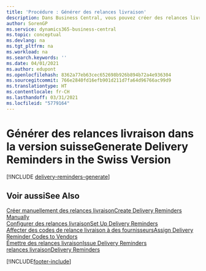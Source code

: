 ```yaml
---
title: 'Procédure : Générer des relances livraison'
description: Dans Business Central, vous pouvez créer des relances livraison lorsqu'un achat n'a pas été envoyé comme prévu. Vous pouvez générer des relances livraison pour toutes les livraisons échues, ou vous pouvez créer une relance livraison unique manuellement.
author: SorenGP
ms.service: dynamics365-business-central
ms.topic: conceptual
ms.devlang: na
ms.tgt_pltfrm: na
ms.workload: na
ms.search.keywords: ''
ms.date: 04/01/2021
ms.author: edupont
ms.openlocfilehash: 8362a77eb63cec652698b926b894b72a4e936304
ms.sourcegitcommit: 766e2840fd16efb901d211d7fa64d96766ac99d9
ms.translationtype: HT
ms.contentlocale: fr-CH
ms.lasthandoff: 03/31/2021
ms.locfileid: "5779164"
---
```

# <a name="generate-delivery-reminders-in-the-swiss-version"></a><span data-ttu-id="20062-104">Générer des relances livraison dans la version suisse</span><span class="sxs-lookup"><span data-stu-id="20062-104">Generate Delivery Reminders in the Swiss Version</span></span>

[!INCLUDE [delivery-reminders-generate](../includes/ATCHDE/delivery-reminders-generate.md)]

## <a name="see-also"></a><span data-ttu-id="20062-105">Voir aussi</span><span class="sxs-lookup"><span data-stu-id="20062-105">See Also</span></span>

[<span data-ttu-id="20062-106">Créer manuellement des relances livraison</span><span class="sxs-lookup"><span data-stu-id="20062-106">Create Delivery Reminders Manually</span></span>](how-to-create-delivery-reminders-manually.md)  
[<span data-ttu-id="20062-107">Configurer des relances livraison</span><span class="sxs-lookup"><span data-stu-id="20062-107">Set Up Delivery Reminders</span></span>](how-to-set-up-delivery-reminders.md)  
[<span data-ttu-id="20062-108">Affecter des codes de relance livraison à des fournisseurs</span><span class="sxs-lookup"><span data-stu-id="20062-108">Assign Delivery Reminder Codes to Vendors</span></span>](how-to-assign-delivery-reminder-codes-to-vendors.md)  
[<span data-ttu-id="20062-109">Émettre des relances livraison</span><span class="sxs-lookup"><span data-stu-id="20062-109">Issue Delivery Reminders</span></span>](how-to-issue-delivery-reminders.md)  
[<span data-ttu-id="20062-110">relances livraison</span><span class="sxs-lookup"><span data-stu-id="20062-110">Delivery Reminders</span></span>](delivery-reminders.md)  


[!INCLUDE[footer-include](../../includes/footer-banner.md)]